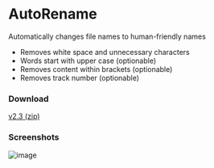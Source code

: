 # AutoRename
Automatically changes file names to human-friendly names
 * Removes white space and unnecessary characters
 * Words start with upper case (optionable)
 * Removes content within brackets (optionable)
 * Removes track number (optionable)

### Download
[v2.3 (zip)](https://github.com/spixy/AutoRename/releases/download/2.3/AutoRename.zip)

### Screenshots
![image](https://cloud.githubusercontent.com/assets/4542110/13381078/60891840-de52-11e5-8e51-5f2ea65aeb61.png)
